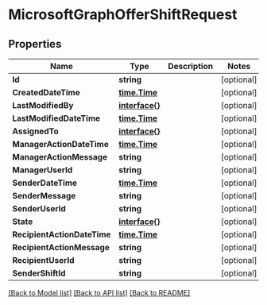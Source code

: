 # MicrosoftGraphOfferShiftRequest

## Properties

Name | Type | Description | Notes
------------ | ------------- | ------------- | -------------
**Id** | **string** |  | [optional] 
**CreatedDateTime** | [**time.Time**](time.Time.md) |  | [optional] 
**LastModifiedBy** | [**interface{}**](.md) |  | [optional] 
**LastModifiedDateTime** | [**time.Time**](time.Time.md) |  | [optional] 
**AssignedTo** | [**interface{}**](.md) |  | [optional] 
**ManagerActionDateTime** | [**time.Time**](time.Time.md) |  | [optional] 
**ManagerActionMessage** | **string** |  | [optional] 
**ManagerUserId** | **string** |  | [optional] 
**SenderDateTime** | [**time.Time**](time.Time.md) |  | [optional] 
**SenderMessage** | **string** |  | [optional] 
**SenderUserId** | **string** |  | [optional] 
**State** | [**interface{}**](.md) |  | [optional] 
**RecipientActionDateTime** | [**time.Time**](time.Time.md) |  | [optional] 
**RecipientActionMessage** | **string** |  | [optional] 
**RecipientUserId** | **string** |  | [optional] 
**SenderShiftId** | **string** |  | [optional] 

[[Back to Model list]](../README.md#documentation-for-models) [[Back to API list]](../README.md#documentation-for-api-endpoints) [[Back to README]](../README.md)


